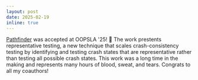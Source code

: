 ```yaml
---
layout: post
date: 2025-02-19
inline: true
---
```


[Pathfinder](https://dl.acm.org/doi/10.1145/3720431) was accepted at OOPSLA '25!
🙌 The work prestents representative testing, a new technique that scales
crash-consistency testing by identifying and testing crash states that are
representative rather than testing all possible crash states.  This work was a
long time in the making and represents many hours of blood, sweat, and tears.
Congrats to all my coauthors!
